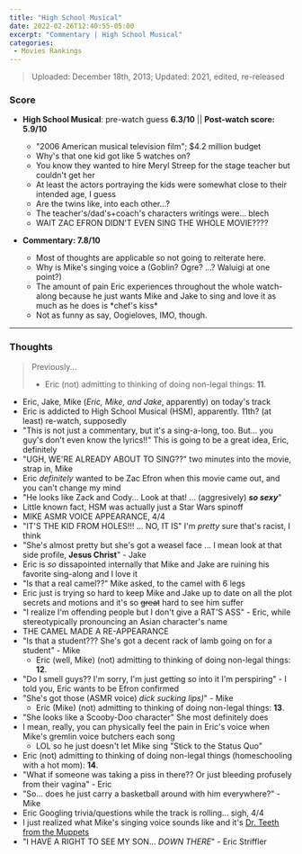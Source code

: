 ```yaml
---
title: "High School Musical"
date: 2022-02-26T12:40:55-05:00
excerpt: "Commentary | High School Musical"
categories:
 - Movies Rankings
---
```


> Uploaded: December 18th, 2013; Updated: 2021, edited, re-released

### Score

* **High School Musical**: pre-watch guess **6.3/10** || **Post-watch score: 5.9/10**
  * "2006 American musical television film"; $4.2 million budget
  * Why's that one kid got like 5 watches on?
  * You know they wanted to hire Meryl Streep for the stage teacher but couldn't get her
  * At least the actors portraying the kids were somewhat close to their intended age, I guess
  * Are the twins like, into each other...?
  * The teacher's/dad's+coach's characters writings were... blech
  * WAIT ZAC EFRON DIDN'T EVEN SING THE WHOLE MOVIE????

* **Commentary: 7.8/10**
  * Most of thoughts are applicable so not going to reiterate here.
  * Why is Mike's singing voice a (Goblin? Ogre? ...? Waluigi at one point?)
  * The amount of pain Eric experiences throughout the whole watch-along because he just wants Mike and Jake to sing and love it as much as he does is \*chef's kiss\*
  * Not as funny as say, Oogieloves, IMO, though.

---

### Thoughts

> Previously...
> * Eric (not) admitting to thinking of doing non-legal things: **11**.

* Eric, Jake, Mike (_Eric, Mike, and Jake_, apparently) on today's track
* Eric is addicted to High School Musical (HSM), apparently. 11th? (at least) re-watch, supposedly
* "This is not just a commentary, but it's a sing-a-long, too. But... you guy's don't even know the lyrics!!" This is going to be a great idea, Eric, definitely
* "UGH, WE'RE ALREADY ABOUT TO SING??" two minutes into the movie, strap in, Mike
* Eric _definitely_ wanted to be Zac Efron when this movie came out, and you can't change my mind 
* "He looks like Zack and Cody... Look at that! ... (aggresively) _**so sexy**_"
* Little known fact, HSM was actually just a Star Wars spinoff
* MIKE ASMR VOICE APPEARANCE, 4/4
* "IT'S THE KID FROM HOLES!!! ... NO, IT IS" I'm _pretty_ sure that's racist, I think
* "She's almost pretty but she's got a weasel face ... I mean look at that side profile, **Jesus Christ**" - Jake
* Eric is _so_ dissapointed internally that Mike and Jake are ruining his favorite sing-along and I love it
* "Is that a real camel??" Mike asked, to the camel with 6 legs
* Eric just is trying so hard to keep Mike and Jake up to date on all the plot secrets and motions and it's so ~~great~~ hard to see him suffer
* "I realize I'm offending people but I don't give a RAT'S ASS" - Eric, while stereotypically pronouncing an Asian character's name
* THE CAMEL MADE A RE-APPEARANCE
* "Is that a student??? She's got a decent rack of lamb going on for a student" - Mike
  * Eric (well, Mike) (not) admitting to thinking of doing non-legal things: **12**.
* "Do I smell guys?? I'm sorry, I'm just getting so into it I'm perspiring" - I told you, Eric wants to be Efron confirmed
* "She's got those (ASMR voice) _dick sucking lips)_" - Mike
  * Eric (Mike) (not) admitting to thinking of doing non-legal things: **13**.
* "She looks like a Scooby-Doo character" She most definitely does
* I mean, really, you can physically feel the pain in Eric's voice when Mike's gremlin voice butchers each song
  * LOL so he just doesn't let Mike sing "Stick to the Status Quo"
* Eric (not) admitting to thinking of doing non-legal things (homeschooling with a hot mom): **14**.
* "What if someone was taking a piss in there?? Or just bleeding profusely from their vagina" - Eric
* "So... does he just carry a basketball around with him everywhere?" - Mike
* Eric Googling trivia/questions while the track is rolling... sigh, 4/4
* I just realized what Mike's singing voice sounds like and it's [Dr. Teeth from the Muppets](https://www.youtube.com/watch?v=D4PWbOAp8TQ)
* "I HAVE A RIGHT TO SEE MY SON... _DOWN THERE_" - Eric Striffler

